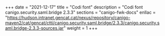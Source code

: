 +++
date        = "2021-12-17"
title       = "Codi font"
description = "Codi font canigo.security.saml.bridge 2.3.3"
sections    = "canigo-fwk-docs"
enllac		= "https://hudson.intranet.gencat.cat/nexus/repository/canigo-maven2/cat/gencat/ctti/canigo.security.saml.bridge/2.3.3/canigo.security.saml.bridge-2.3.3-sources.jar"
weight		= 1
+++
